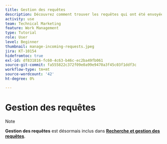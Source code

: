 ```yaml
---
title: Gestion des requêtes
description: Découvrez comment trouver les requêtes qui ont été envoyées à l’aide de tableaux de bord, [!UICONTROL Accueil], la variable [!UICONTROL Demandes] ou la propriété [!UICONTROL Équipes] page [!DNL  Workfront].
activity: use
team: Technical Marketing
feature: Work Management
type: Tutorial
role: User
level: Beginner
thumbnail: manage-incoming-requests.jpeg
jira: KT-10154
hidefromtoc: true
exl-id: df831816-fc60-4c63-b46c-ec2ba49fb061
source-git-commit: fa555822c372f09e0a99e9470a3f45c03f1ddf3c
workflow-type: tm+mt
source-wordcount: '42'
ht-degree: 0%

---
```


# Gestion des requêtes

>[!NOTE]
>
>**Gestion des requêtes** est désormais inclus dans **[Recherche et gestion des requêtes](https://experienceleague.adobe.com/docs/workfront-learn/tutorials-workfront/manage-work/issues-requests/find-requests.html)**.

